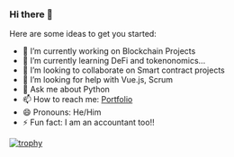 ### Hi there 👋


Here are some ideas to get you started:

- 🔭 I’m currently working on Blockchain Projects
- 🌱 I’m currently learning DeFi and tokenonomics...
- 👯 I’m looking to collaborate on Smart contract projects
- 🤔 I’m looking for help with Vue.js, Scrum
- 💬 Ask me about Python
- 📫 How to reach me: [Portfolio](http://portfolio.derawllings.com/)
- 😄 Pronouns: He/Him
- ⚡ Fun fact: I am an accountant too!!

[![trophy](https://github-profile-trophy.vercel.app/?username=Jesuskid)](https://github.com/ryo-ma/github-profile-trophy)
